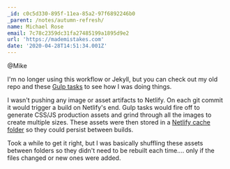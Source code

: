 ```yaml
---
_id: c0c5d330-895f-11ea-85a2-97f6892246b0
_parent: /notes/autumn-refresh/
name: Michael Rose
email: 7c78c2359dc31fa27485199a1895d9e2
url: 'https://mademistakes.com'
date: '2020-04-28T14:51:34.001Z'
---
```

@Mike

I'm no longer using this workflow or Jekyll, but you can check out my old repo and these [Gulp tasks](https://github.com/mmistakes/made-mistakes-jekyll/tree/master/gulp/tasks) to see how I was doing things.

I wasn't pushing any image or asset artifacts to Netlify. On each git commit it would trigger a build on Netlify's end. Gulp tasks would fire off to generate CSS/JS production assets and grind through all the images to create multiple sizes. These assets were then stored in a [Netlify cache folder](https://www.contentful.com/blog/2018/05/17/faster-static-site-builds-part-one-process-only-what-you-need/#caching-for-the-win) so they could persist between builds.

Took a while to get it right, but I was basically shuffling these assets between folders so they didn't need to be rebuilt each time.... only if the files changed or new ones were added.

